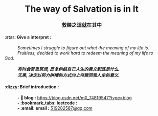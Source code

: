 <h1 align="center">The way of Salvation is in It </h1>
<h3 align="center">救赎之道就在其中 </h3>

<h4>:star: Give a interpret :</h4>
<i>
&emsp;&emsp;&emsp;Sometimes I struggle to figure out what the meaning of my life is.
<br>
&emsp;&emsp;&emsp;Fruitless, decided to work hard to redeem the meaning of my life to God.
<br>
</i>
  
<i>
<strong>
<br>
&emsp;&emsp;&emsp;有时会苦思冥想, 反复纠结自己人生的意义到底是什么.
<br>
&emsp;&emsp;&emsp;无果, 决定以努力拼搏的方式向上帝赎回我人生的意义.
<br>
</strong>
</i>

<h4>:dizzy: Brief introduction :</h4>
&emsp;&emsp;&emsp;<strong>- 💬 blog :</strong> <a href="https://blog.csdn.net/m0_74819547?type=blog">https://blog.csdn.net/m0_74819547?type=blog</a>
<br>
&emsp;&emsp;&emsp;<strong>- :bookmark_tabs: leetcode :</strong>
<br>
&emsp;&emsp;&emsp;<strong>- :email: email :</strong> <a href="">519282587@qq.com</a>
<br>







<!--
**redeemed8/Redeemed8** is a ✨ _special_ ✨ repository because its `README.md` (this file) appears on your GitHub profile.

Here are some ideas to get you started:

- 🔭 I’m currently working on ...
- 🌱 I’m currently learning ...
- 👯 I’m looking to collaborate on ...
- 🤔 I’m looking for help with ...
- 💬 Ask me about ...
- 📫 How to reach me: ...
- 😄 Pronouns: ...
- ⚡ Fun fact: ...
-->
